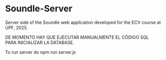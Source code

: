 # Soundle-Server
Server side of the Soundle web application developed for the ECV course at UPF, 2025.


DE MOMENTO HAY QUE EJECUTAR MANUALMENTE EL CÓDIGO SQL PARA INICIALIZAR LA DATABASE.

To run server do npm run server.js